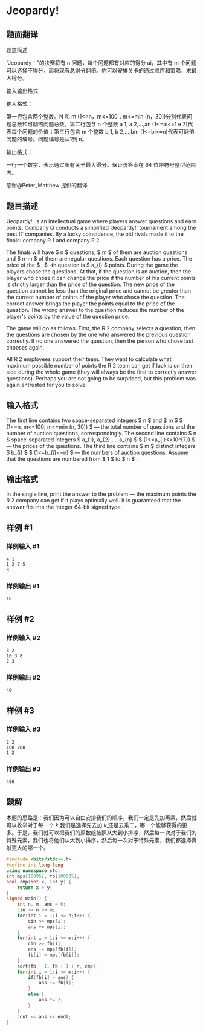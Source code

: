 # Jeopardy!

## 题面翻译

题意简述

“Jeopardy！”的决赛将有 n 问题，每个问题都有对应的得分 ai，其中有 m 个问题可以选择不得分，而将现有总得分翻倍。你可以安排关卡的通过顺序和策略，求最大得分。

输入输出格式

输入格式：

第一行包含两个整数。N 和 m (1<=n，m<=100；m<=min (n，30))分别代表问题总数和可翻倍问题总数。第二行包含 n 个整数 a 1, a 2,...,an (1<=ai<=1 e 7)代表每个问题的价值；第三行包含 m 个整数 b 1, b 2,...,bm (1<=bi<=n)代表可翻倍问题的编号。问题编号是从1到 n。

输出格式：

一行一个数字，表示通过所有关卡最大得分。保证该答案在 64 位带符号整型范围内。

感谢@Peter_Matthew 提供的翻译

## 题目描述

'Jeopardy!' is an intellectual game where players answer questions and earn points. Company Q conducts a simplified 'Jeopardy!' tournament among the best IT companies. By a lucky coincidence, the old rivals made it to the finals: company R 1 and company R 2.

The finals will have $ n $ questions, $ m $ of them are auction questions and $ n-m $ of them are regular questions. Each question has a price. The price of the $ i $ -th question is $ a_{i} $ points. During the game the players chose the questions. At that, if the question is an auction, then the player who chose it can change the price if the number of his current points is strictly larger than the price of the question. The new price of the question cannot be less than the original price and cannot be greater than the current number of points of the player who chose the question. The correct answer brings the player the points equal to the price of the question. The wrong answer to the question reduces the number of the player's points by the value of the question price.

The game will go as follows. First, the R 2 company selects a question, then the questions are chosen by the one who answered the previous question correctly. If no one answered the question, then the person who chose last chooses again.

All R 2 employees support their team. They want to calculate what maximum possible number of points the R 2 team can get if luck is on their side during the whole game (they will always be the first to correctly answer questions). Perhaps you are not going to be surprised, but this problem was again entrusted for you to solve.

## 输入格式

The first line contains two space-separated integers $ n $ and $ m $ $ (1<=n, m<=100; m<=min (n, 30)) $ — the total number of questions and the number of auction questions, correspondingly. The second line contains $ n $ space-separated integers $ a_{1}, a_{2},..., a_{n} $ $ (1<=a_{i}<=10^{7}) $ — the prices of the questions. The third line contains $ m $ distinct integers $ b_{i} $ $ (1<=b_{i}<=n) $ — the numbers of auction questions. Assume that the questions are numbered from $ 1 $ to $ n $ .

## 输出格式

In the single line, print the answer to the problem — the maximum points the R 2 company can get if it plays optimally well. It is guaranteed that the answer fits into the integer 64-bit signed type.

## 样例 #1

### 样例输入 #1

```
4 1
1 3 7 5
3
```

### 样例输出 #1

```
18
```

## 样例 #2

### 样例输入 #2

```
3 2
10 3 8
2 3
```

### 样例输出 #2

```
40
```

## 样例 #3

### 样例输入 #3

```
2 2
100 200
1 2
```

### 样例输出 #3

```
400
```

## 题解
本题的思路是：我们因为可以自由安排我们的顺序，我们一定是先加再乘，然后就可以枚举对于每一个 $k$,我们是选择先去加 $k$,还是去乘二，哪一个能够获得的更多。于是，我们就可以把我们的原数组按照从大到小排序，然后每一次对于我们的特殊元素，我们也将他们从大到小排序，然后每一次对于特殊元素，我们都选择贡献更大的哪一个。

```cpp
#include <bits/stdc++.h>
#define int long long
using namespace std;
int mps[10005], fb[100005];
bool cmp(int x, int y) {
	return x > y;
}
signed main() {
	int n, m, ans = 0;
	cin >> n >> m;
	for(int i = 1;i <= n;i++) {
		cin >> mps[i];
		ans += mps[i];
	}
	for(int i = 1;i <= m;i++) {
		cin >> fb[i];
		ans -= mps[fb[i]];
		fb[i] = mps[fb[i]];
	}
	sort(fb + 1, fb + 1 + n, cmp);
	for(int i = 1;i <= m;i++) {
		if(fb[i] > ans) {
			ans += fb[i];
		}
		else {
			ans *= 2;
		}
	}
	cout << ans << endl;
}

```